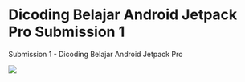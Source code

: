 # Dicoding Belajar Android Jetpack Pro Submission 1
Submission 1 - Dicoding Belajar Android Jetpack Pro


![](https://github.com/wival08/Dicoding-BAJP-Submission1/blob/main/BAJP1.gif)
